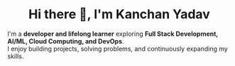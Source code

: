 <h1 align="center">Hi there 👋, I'm Kanchan Yadav</h1>

I'm a **developer and lifelong learner** exploring **Full Stack Development, AI/ML, Cloud Computing, and DevOps**.  
I enjoy building projects, solving problems, and continuously expanding my skills.

<!-- ## 💻 Skills & Tech Stack
**Frontend:**  
<span>
  <img src="https://raw.githubusercontent.com/devicons/devicon/master/icons/html5/html5-original.svg" width="24"/><sup>HTML</sup> &nbsp;
  <img src="https://raw.githubusercontent.com/devicons/devicon/master/icons/css3/css3-original.svg" width="24"/><sup>CSS</sup> &nbsp;
  <img src="https://raw.githubusercontent.com/devicons/devicon/master/icons/javascript/javascript-original.svg" width="24"/><sup>JavaScript</sup> &nbsp;
  <img src="https://raw.githubusercontent.com/devicons/devicon/master/icons/react/react-original.svg" width="24"/><sup>React</sup> &nbsp;
  <img src="https://raw.githubusercontent.com/devicons/devicon/master/icons/bootstrap/bootstrap-plain.svg" width="24"/><sup>Bootstrap</sup> &nbsp;
  <img src="https://raw.githubusercontent.com/devicons/devicon/master/icons/tailwindcss/tailwindcss-plain.svg" width="24"/><sup>Tailwind</sup>
</span>

**Backend:**  
<span>
  <img src="https://raw.githubusercontent.com/devicons/devicon/master/icons/nodejs/nodejs-original.svg" width="24"/><sup>Node.js</sup> &nbsp;
  <img src="https://raw.githubusercontent.com/devicons/devicon/master/icons/express/express-original.svg" width="24"/><sup>Express</sup> &nbsp;
  <img src="https://raw.githubusercontent.com/devicons/devicon/master/icons/java/java-original.svg" width="24"/><sup>Java</sup> &nbsp;
  <img src="https://raw.githubusercontent.com/devicons/devicon/master/icons/csharp/csharp-original.svg" width="24"/><sup>C#</sup>
</span>

**Databases:**  
<span>
  <img src="https://raw.githubusercontent.com/devicons/devicon/master/icons/mysql/mysql-original.svg" width="24"/><sup>MySQL</sup> &nbsp;
  <img src="https://raw.githubusercontent.com/devicons/devicon/master/icons/postgresql/postgresql-original.svg" width="24"/><sup>PostgreSQL</sup> &nbsp;
  <img src="https://raw.githubusercontent.com/devicons/devicon/master/icons/mongodb/mongodb-original.svg" width="24"/><sup>MongoDB</sup>
</span>

**Tools:**  
<span>
  <img src="https://raw.githubusercontent.com/devicons/devicon/master/icons/git/git-original.svg" width="24"/><sup>Git</sup> &nbsp;
  <img src="https://raw.githubusercontent.com/devicons/devicon/master/icons/amazonwebservices/amazonwebservices-original.svg" width="24"/><sup>AWS</sup> &nbsp;
  <img src="https://raw.githubusercontent.com/devicons/devicon/master/icons/vscode/vscode-original.svg" width="24"/><sup>VS Code</sup> &nbsp;
  <img src="https://raw.githubusercontent.com/devicons/devicon/master/icons/ubuntu/ubuntu-plain.svg" width="24"/><sup>Ubuntu</sup>
</span>
-->
